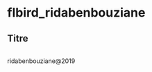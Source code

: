 # flbird_ridabenbouziane

## Titre
<img src="IMG/MCD.jpg" alt="" style="text-align: center;"/>

ridabenbouziane@2019
